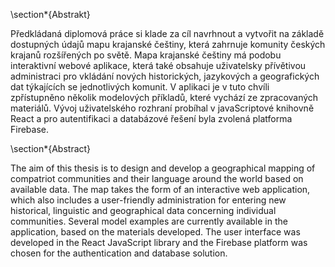 \section*{Abstrakt}

Předkládaná diplomová práce si klade za cíl navrhnout a vytvořit na základě dostupných údajů mapu krajanské češtiny, která zahrnuje komunity českých krajanů rozšířených po světě. Mapa krajanské češtiny má podobu interaktivní webové aplikace, která také obsahuje uživatelsky přívětivou administraci pro vkládání nových historických, jazykových a geografických dat týkajících se jednotlivých komunit. V aplikaci je v tuto chvíli zpřístupněno několik modelových příkladů, které vychází ze zpracovaných materiálů. Vývoj uživatelského rozhraní probíhal v javaScriptové knihovně React a pro autentifikaci a databázové řešení byla zvolená platforma Firebase.

\section*{Abstract}

The aim of this thesis is to design and develop a geographical mapping of compatriot communities and their language around the world based on available data. The map takes the form of an interactive web application, which also includes a user-friendly administration for entering new historical, linguistic and geographical data concerning individual communities. Several model examples are currently available in the application, based on the materials developed. The user interface was developed in the React JavaScript library and the Firebase platform was chosen for the authentication and database solution.